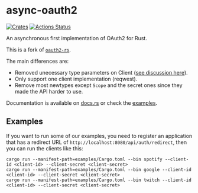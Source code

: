 # async-oauth2

[![Crates](https://img.shields.io/crates/v/async-oauth2.svg)](https://crates.io/crates/async-oauth2)
[![Actions Status](https://github.com/udoprog/async-oauth2/workflows/Rust/badge.svg)](https://github.com/udoprog/async-oauth2/actions)

An asynchronous first implementation of OAuth2 for Rust.

This is a fork of [`oauth2-rs`](https://github.com/ramosbugs/oauth2-rs).

The main differences are:
* Removed unecessary type parameters on Client ([see discussion here]).
* Only support one client implementation (reqwest).
* Remove most newtypes except `Scope` and the secret ones since they made the API harder to use.

[see discussion here]: https://github.com/ramosbugs/oauth2-rs/issues/44#issuecomment-50158653

Documentation is available on [docs.rs](https://docs.rs/crate/async-oauth2) or check the [examples](https://github.com/udoprog/async-oauth2/tree/master/examples).

## Examples

If you want to run some of our examples, you need to register an application that has a redirect URL of `http://localhost:8080/api/auth/redirect`, then you can run the clients like this:

```
cargo run --manifest-path=examples/Cargo.toml --bin spotify --client-id <client-id> --client-secret <client-secret>
cargo run --manifest-path=examples/Cargo.toml --bin google --client-id <client-id> --client-secret <client-secret>
cargo run --manifest-path=examples/Cargo.toml --bin twitch --client-id <client-id> --client-secret <client-secret>
```